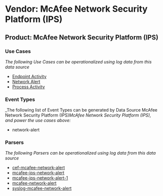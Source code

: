 Vendor: McAfee Network Security Platform (IPS)
==============================================
Product: McAfee Network Security Platform (IPS)
-----------------------------------------------

### Use Cases

_The following Use Cases can be operationalized using log data from this data source_

* [Endpoint Activity](usecase_endpoint_activity.md)
* [Network Alert](usecase_network_alert.md)
* [Process Activity](usecase_process_activity.md)


### Event Types

_The following list of Event Types can be generated by Data Source McAfee Network Security Platform (IPS)_McAfee Network Security Platform (IPS), and power the use cases above:_

- network-alert


### Parsers

_The following Parsers can be operationalized using log data from this data source_

* [cef-mcafee-network-alert](parserContent_cef-mcafee-network-alert.md)
* [mcafee-ips-network-alert](parserContent_mcafee-ips-network-alert.md)
* [mcafee-ips-network-alert-1](parserContent_mcafee-ips-network-alert-1.md)
* [mcafee-network-alert](parserContent_mcafee-network-alert.md)
* [syslog-mcafee-network-alert](parserContent_syslog-mcafee-network-alert.md)
